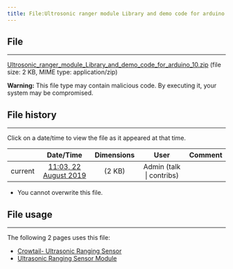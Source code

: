 ```yaml
---
title: File:Ultrosonic ranger module Library and demo code for arduino 10.zip
---
```


## File
--------

[Ultrosonic_ranger_module_Library_and_demo_code_for_arduino_10.zip](https://wiki.elecrow.com/images/0/0a/Ultrosonic_ranger_module_Library_and_demo_code_for_arduino_10.zip) (file size: 2 KB, MIME type: application/zip)

**Warning:** This file type may contain malicious code. By executing it, your system may be compromised.

## File history
--------

Click on a date/time to view the file as it appeared at that time.

|         |                          Date/Time                           | Dimensions  |                             User                             | Comment |
| :-----: | :----------------------------------------------------------: | :---------: | :----------------------------------------------------------: | :-----: |
| current | [11:03, 22 August 2019](https://wiki.elecrow.com/images/0/0a/Ultrosonic_ranger_module_Library_and_demo_code_for_arduino_10.zip) | (2 KB) | Admin (talk \| contribs) |         |

- You cannot overwrite this file.

## File usage
--------

The following 2 pages uses this file:

- [Crowtail- Ultrasonic Ranging Sensor](../crowtail--ultrasonic-ranging-sensor.md)
- [Ultrasonic Ranging Sensor Module](../ultrasonic-ranging-sensor-module.md)